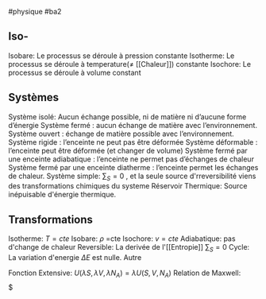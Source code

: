 #physique #ba2
## Iso-
Isobare: Le processus se déroule à pression constante
Isotherme: Le processus se déroule à temperature($\neq$ [[Chaleur]]) constante
Isochore: Le processus se déroule à volume constant

## Systèmes
Système isolé: Aucun échange possible, ni de matière ni d’aucune forme  
d’énergie
Système fermé : aucun échange de matière avec l’environnement.
Système ouvert : échange de matière possible avec l’environnement.
Système rigide : l’enceinte ne peut pas être déformée
Système déformable : l’enceinte peut être déformée (et changer de volume)
Système fermé par une enceinte adiabatique : l’enceinte ne permet pas d’échanges de chaleur
Système fermé par une enceinte diatherme : l’enceinte permet les échanges de chaleur.
Système simple: $\sum _S = 0$ , et la seule source d'rreversibilité viens des transformations chimiques du systeme
Réservoir Thermique: Source inépuisable d'énergie thermique.
## Transformations
Isotherme: $T = cte$ 
Isobare: $\rho$ =cte
Isochore: $v =cte$
Adiabatique: pas d'change de chaleur
Reversible: La derivée de l'[[Entropie]] $\sum _S = 0$
Cycle: La variation d'energie $\Delta E$ est nulle.
Autre

Fonction Extensive: $U(\lambda S, \lambda V, \lambda N_A)=\lambda U(S,V,N_A)$ 
Relation de Maxwell:
$$$$$